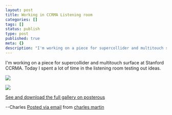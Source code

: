 ```yaml
---
layout: post
title: Working in CCRMA Listening room
categories: []
tags: []
status: publish
type: post
published: true
meta: {}
description: "I'm working on a piece for supercollider and multitouch surface at Stanford CCRMA. Today I spent a lot of time in the listening room testing out ideas."
---
```


I'm working on a piece for supercollider and multitouch surface at Stanford CCRMA. Today I spent a lot of time in the listening room testing out ideas.

![]({{site.baseurl}}/assets/posterous/charlesmartin/07/2010-07-CCRMA1.jpg)

![]({{site.baseurl}}/assets/posterous/charlesmartin/07/2010-07-CCRMA2.jpg)

[See and download the full gallery on posterous](http://charlesmartin.posterous.com/working-in-ccrma-listening-room)

--Charles 
[Posted via email](http://posterous.com)  from 
[charles martin](http://charlesmartin.posterous.com/working-in-ccrma-listening-room)
